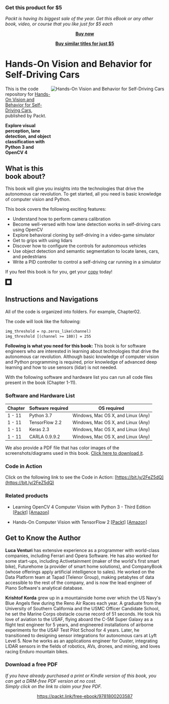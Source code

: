 
### Get this product for $5

<i>Packt is having its biggest sale of the year. Get this eBook or any other book, video, or course that you like just for $5 each</i>


<b><p align='center'>[Buy now](https://packt.link/9781800203587)</p></b>


<b><p align='center'>[Buy similar titles for just $5](https://subscription.packtpub.com/search)</p></b>


# Hands-On Vision and Behavior for Self-Driving Cars

<a href="https://www.packtpub.com/data/hands-on-vision-and-behavior-for-self-driving-cars?utm_source=github&utm_medium=repository&utm_campaign=9781786461629"><img src="https://www.packtpub.com/media/catalog/product/cache/4cdce5a811acc0d2926d7f857dceb83b/9/7/9781800203587-original_62.jpeg" alt="Hands-On Vision and Behavior for Self-Driving Cars" height="256px" align="right"></a>

This is the code repository for [Hands-On Vision and Behavior for Self-Driving Cars](https://www.packtpub.com/data/hands-on-vision-and-behavior-for-self-driving-cars?utm_source=github&utm_medium=repository&utm_campaign=9781786461629), published by Packt.

**Explore visual perception, lane detection, and object classification with Python 3 and OpenCV 4**

## What is this book about?
This book will give you insights into the technologies that drive the autonomous car revolution. To get started, all you need is basic knowledge of computer vision and Python.

This book covers the following exciting features:
* Understand how to perform camera calibration
* Become well-versed with how lane detection works in self-driving cars using OpenCV
* Explore behavioral cloning by self-driving in a video-game simulator
* Get to grips with using lidars
* Discover how to configure the controls for autonomous vehicles
* Use object detection and semantic segmentation to locate lanes, cars, and pedestrians
* Write a PID controller to control a self-driving car running in a simulator

If you feel this book is for you, get your [copy](https://www.amazon.com/dp/1800203586) today!

<a href="https://www.packtpub.com/?utm_source=github&utm_medium=banner&utm_campaign=GitHubBanner"><img src="https://raw.githubusercontent.com/PacktPublishing/GitHub/master/GitHub.png" 
alt="https://www.packtpub.com/" border="5" /></a>

## Instructions and Navigations
All of the code is organized into folders. For example, Chapter02.

The code will look like the following:
```
img_threshold = np.zeros_like(channel)
img_threshold [(channel >= 180)] = 255
```

**Following is what you need for this book:**
This book is for software engineers who are interested in learning about technologies that drive the autonomous car revolution. Although basic knowledge of computer vision and Python programming is required, prior knowledge of advanced deep learning and how to use sensors (lidar) is not needed.

With the following software and hardware list you can run all code files present in the book (Chapter 1-11).
### Software and Hardware List
| Chapter | Software required | OS required |
| -------- | ------------------------------------ | ----------------------------------- |
| 1 - 11 | Python 3.7 | Windows, Mac OS X, and Linux (Any) |
| 1 - 11 | TensorFlow 2.2 | Windows, Mac OS X, and Linux (Any) |
| 1 - 11 | Keras 2.3 | Windows, Mac OS X, and Linux (Any) |
| 1 - 11 | CARLA 0.9.9.2 | Windows, Mac OS X, and Linux (Any) |

We also provide a PDF file that has color images of the screenshots/diagrams used in this book. [Click here to download it](https://static.packt-cdn.com/downloads/9781800203587_ColorImages.pdf).

### Code in Action
Click on the following link to see the Code in Action: [https://bit.ly/2FeZ5dQ](https://bit.ly/2FeZ5dQ)

### Related products
* Learning OpenCV 4 Computer Vision with Python 3 - Third Edition [[Packt]](https://www.packtpub.com/product/learning-opencv-4-computer-vision-with-python-3-third-edition/9781789531619?utm_source=github&utm_medium=repository&utm_campaign=9781789531619) [[Amazon]](https://www.amazon.com/dp/1789531616)

* Hands-On Computer Vision with TensorFlow 2 [[Packt]](https://www.packtpub.com/product/hands-on-computer-vision-with-tensorflow-2/9781788830645?utm_source=github&utm_medium=repository&utm_campaign=9781788830645) [[Amazon]](https://www.amazon.com/dp/1788830644)

## Get to Know the Author
**Luca Venturi**
has extensive experience as a programmer with world-class companies, including Ferrari and Opera Software. He has also worked for some start-ups, including Activetainment (maker of the world's first smart bike), Futurehome (a provider of smart home solutions), and CompanyBook (whose offerings apply artificial intelligence to sales). He worked on the Data Platform team at Tapad (Telenor Group), making petabytes of data accessible to the rest of the company, and is now the lead engineer of Piano Software's analytical database.

**Krishtof Korda**
grew up in a mountainside home over which the US Navy's Blue Angels flew during the Reno Air Races each year. A graduate from the University of Southern California and the USMC Officer Candidate School, he set the Marine Corps obstacle course record of 51 seconds. He took his love of aviation to the USAF, flying aboard the C-5M Super Galaxy as a flight test engineer for 5 years, and engineered installations of airborne experiments for the USAF Test Pilot School for 4 years. Later, he transitioned to designing sensor integrations for autonomous cars at Lyft Level 5. Now he works as an applications engineer for Ouster, integrating LIDAR sensors in the fields of robotics, AVs, drones, and mining, and loves racing Enduro mountain bikes.
### Download a free PDF

 <i>If you have already purchased a print or Kindle version of this book, you can get a DRM-free PDF version at no cost.<br>Simply click on the link to claim your free PDF.</i>
<p align="center"> <a href="https://packt.link/free-ebook/9781800203587">https://packt.link/free-ebook/9781800203587 </a> </p>